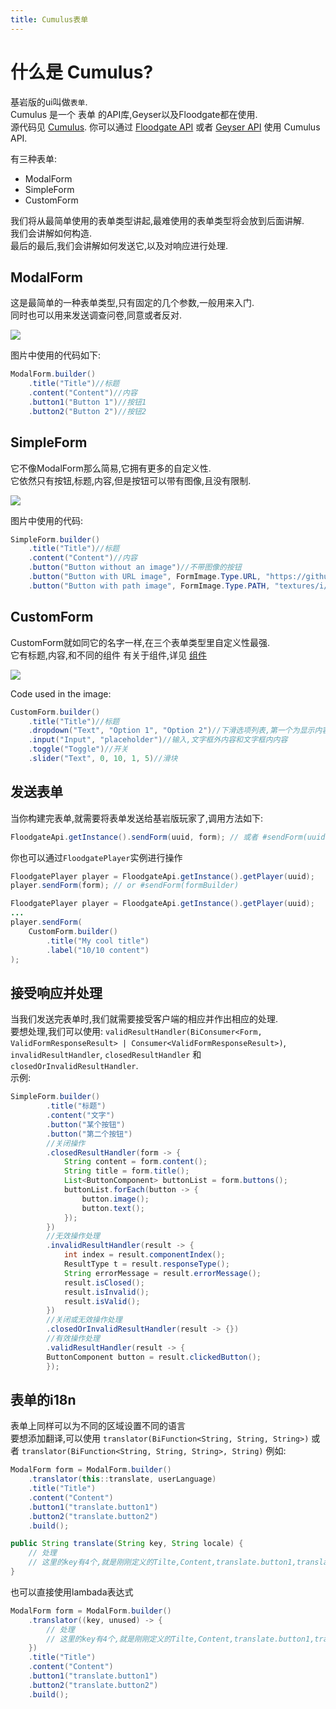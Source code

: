 ```yaml
---
title: Cumulus表单
---
```


# 什么是 Cumulus?

基岩版的ui叫做`表单`.<br>
Cumulus 是一个 表单 的API库,Geyser以及Floodgate都在使用.<br>
源代码见 [Cumulus](https://github.com/GeyserMC/Cumulus). 你可以通过 [Floodgate API](/floodgate/api/) 或者 [Geyser API](/geyser/api) 使用 Cumulus API.

有三种表单:
* ModalForm
* SimpleForm
* CustomForm

我们将从最简单使用的表单类型讲起,最难使用的表单类型将会放到后面讲解.<br>
我们会讲解如何构造.<br>
最后的最后,我们会讲解如何发送它,以及对响应进行处理.<br>

## ModalForm

这是最简单的一种表单类型,只有固定的几个参数,一般用来入门.<br>
同时也可以用来发送调查问卷,同意或者反对.

<img src="{{ '/img/forms/ModalForm.png' | relative_url }}">

图片中使用的代码如下:

```java
ModalForm.builder()
    .title("Title")//标题
    .content("Content")//内容
    .button1("Button 1")//按钮1
    .button2("Button 2")//按钮2
```

## SimpleForm

它不像ModalForm那么简易,它拥有更多的自定义性.<br>
它依然只有按钮,标题,内容,但是按钮可以带有图像,且没有限制.

<img src="{{ '/img/forms/SimpleForm.png' | relative_url }}">

图片中使用的代码:
```java
SimpleForm.builder()
    .title("Title")//标题
    .content("Content")//内容
    .button("Button without an image")//不带图像的按钮
    .button("Button with URL image", FormImage.Type.URL, "https://github.com/GeyserMC.png?size=200")//带图像,为指定网络路径的按钮
    .button("Button with path image", FormImage.Type.PATH, "textures/i/glyph_world_template.png")//带图像,为资源包路径的按钮
```

## CustomForm

CustomForm就如同它的名字一样,在三个表单类型里自定义性最强.<br>
它有标题,内容,和不同的组件
有关于组件,详见 [组件](#组件)

<img src="{{ '/img/forms/CustomForm.png' | relative_url }}">

Code used in the image:

```java
CustomForm.builder()
    .title("Title")//标题
    .dropdown("Text", "Option 1", "Option 2")//下滑选项列表,第一个为显示内容
    .input("Input", "placeholder")//输入,文字框外内容和文字框内内容
    .toggle("Toggle")//开关
    .slider("Text", 0, 10, 1, 5)//滑块
```

## 发送表单

当你构建完表单,就需要将表单发送给基岩版玩家了,调用方法如下:
```java
FloodgateApi.getInstance().sendForm(uuid, form); // 或者 #sendForm(uuid, formBuilder)
```
你也可以通过`FloodgatePlayer`实例进行操作
```java
FloodgatePlayer player = FloodgateApi.getInstance().getPlayer(uuid);
player.sendForm(form); // or #sendForm(formBuilder)
```
```java
FloodgatePlayer player = FloodgateApi.getInstance().getPlayer(uuid);
...
player.sendForm(
    CustomForm.builder()
        .title("My cool title")
        .label("10/10 content")
);
```

## 接受响应并处理

当我们发送完表单时,我们就需要接受客户端的相应并作出相应的处理.<br>
要想处理,我们可以使用: `validResultHandler(BiConsumer<Form, ValidFormResponseResult> | Consumer<ValidFormResponseResult>)`, `invalidResultHandler`, `closedResultHandler` 和 `closedOrInvalidResultHandler`.<br>
示例:
```java
SimpleForm.builder()
        .title("标题")
        .content("文字")
        .button("某个按钮")
        .button("第二个按钮")
        //关闭操作
        .closedResultHandler(form -> {
            String content = form.content();
            String title = form.title();
            List<ButtonComponent> buttonList = form.buttons();
            buttonList.forEach(button -> {
                button.image();
                button.text();
            });
        })
        //无效操作处理
        .invalidResultHandler(result -> {
            int index = result.componentIndex();
            ResultType t = result.responseType();
            String errorMessage = result.errorMessage();
            result.isClosed();
            result.isInvalid();
            result.isValid();
        })
        //关闭或无效操作处理
        .closedOrInvalidResultHandler(result -> {})
        //有效操作处理
        .validResultHandler(result -> {
        ButtonComponent button = result.clickedButton();
        });
```

## 表单的i18n

表单上同样可以为不同的区域设置不同的语言<br>
要想添加翻译,可以使用 `translator(BiFunction<String, String, String>)` 或者 `translator(BiFunction<String, String, String>, String)` 例如:
```java
ModalForm form = ModalForm.builder()
    .translator(this::translate, userLanguage)
    .title("Title")
    .content("Content")
    .button1("translate.button1")
    .button2("translate.button2")
    .build();

public String translate(String key, String locale) {
    // 处理
    // 这里的key有4个,就是刚刚定义的Tilte,Content,translate.button1,translate.button2
}
```
也可以直接使用lambada表达式
```java
ModalForm form = ModalForm.builder()
    .translator((key, unused) -> {
        // 处理
        // 这里的key有4个,就是刚刚定义的Tilte,Content,translate.button1,translate.button2
    })
    .title("Title")
    .content("Content")
    .button1("translate.button1")
    .button2("translate.button2")
    .build();
```
